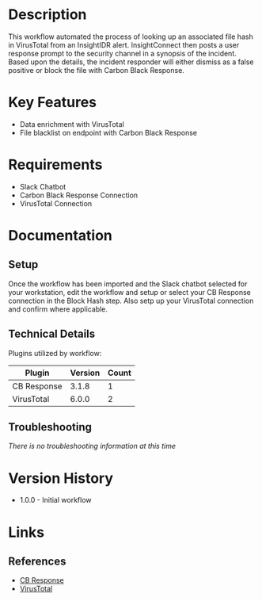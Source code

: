 # Description

This workflow automated the process of looking up an associated file hash in VirusTotal from an InsightIDR alert. InsightConnect then posts a user response prompt to the security channel in a synopsis of the incident. Based upon the details, the incident responder will either dismiss as a false positive or block the file with Carbon Black Response. 

# Key Features

* Data enrichment with VirusTotal
* File blacklist on endpoint with Carbon Black Response

# Requirements

* Slack Chatbot
* Carbon Black Response Connection
* VirusTotal Connection

# Documentation

## Setup

Once the workflow has been imported and the Slack chatbot selected for your workstation, edit the workflow and setup or select your CB Response connection in the Block Hash step. Also setp up your VirusTotal connection and confirm where applicable. 

## Technical Details

Plugins utilized by workflow:

|Plugin|Version|Count|
|----|----|--------|
|CB Response|3.1.8|1|
|VirusTotal|6.0.0|2|

## Troubleshooting

_There is no troubleshooting information at this time_

# Version History

* 1.0.0 - Initial workflow

# Links

## References

* [CB Response](https://extensions.rapid7.com/extension/carbon_black_response)
* [VirusTotal](https://extensions.rapid7.com/extension/virustotal)